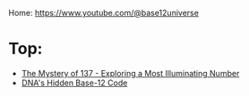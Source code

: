Home: https://www.youtube.com/@base12universe

# Top:
- [The Mystery of 137 - Exploring a Most Illuminating Number](https://youtu.be/XC8bUOChViY)
- [DNA's Hidden Base-12 Code](https://youtu.be/fdaesZsR9zw)
